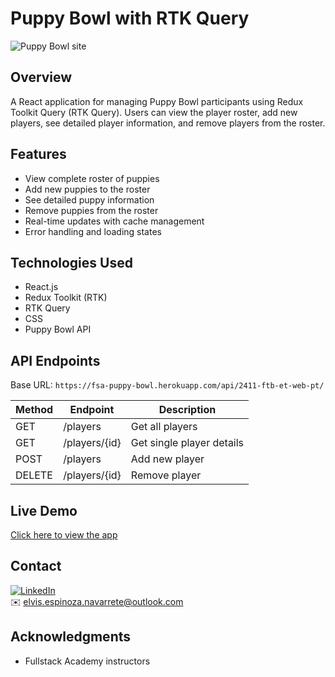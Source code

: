# Puppy Bowl with RTK Query

![Puppy Bowl site](https://i.imgur.com/GfFbDOL.png)

## Overview

A React application for managing Puppy Bowl participants using Redux Toolkit Query (RTK Query). Users can view the player roster, add new players, see detailed player information, and remove players from the roster.

## Features

- View complete roster of puppies
- Add new puppies to the roster
- See detailed puppy information
- Remove puppies from the roster
- Real-time updates with cache management
- Error handling and loading states

## Technologies Used

- React.js
- Redux Toolkit (RTK)
- RTK Query
- CSS
- Puppy Bowl API

## API Endpoints

Base URL: `https://fsa-puppy-bowl.herokuapp.com/api/2411-ftb-et-web-pt/`

| Method | Endpoint      | Description               |
| ------ | ------------- | ------------------------- |
| GET    | /players      | Get all players           |
| GET    | /players/{id} | Get single player details |
| POST   | /players      | Add new player            |
| DELETE | /players/{id} | Remove player             |

## Live Demo

[Click here to view the app](https://puppy-bowl-rtk.netlify.app/)

## Contact

[![LinkedIn](https://img.shields.io/badge/LinkedIn-Connect-blue)](https://www.linkedin.com/in/elvis-espinoza/)  
✉️ elvis.espinoza.navarrete@outlook.com

## Acknowledgments

- Fullstack Academy instructors
